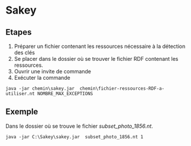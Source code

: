 # Sakey

## Etapes

1. Préparer un fichier contenant les ressources nécessaire à la détection des clés
2. Se placer dans le dossier où se trouver le fichier RDF contenant les ressources.
3. Ouvrir une invite de commande
4. Exécuter la commande 
```
java -jar chemin\sakey.jar  chemin\fichier-ressources-RDF-a-utiliser.nt NOMBRE_MAX_EXCEPTIONS
```

## Exemple

Dans le dossier où se trouve le fichier *subset_photo_1856.nt*.

```
java -jar C:\Sakey\sakey.jar  subset_photo_1856.nt 1
```